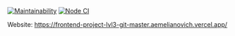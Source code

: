 [![Maintainability](https://api.codeclimate.com/v1/badges/2068638216ca262b66d5/maintainability)](https://codeclimate.com/github/aemelianovich/frontend-project-lvl3/maintainability)
[![Node CI](https://github.com/aemelianovich/frontend-project-lvl3/workflows/Node%20CI/badge.svg)](https://github.com/aemelianovich/frontend-project-lvl3/actions)

Website:
https://frontend-project-lvl3-git-master.aemelianovich.vercel.app/